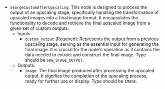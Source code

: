 - `SeargeCustomAfterUpscaling`: This node is designed to process the output of an upscaling stage, specifically handling the transformation of upscaled images into a final image format. It encapsulates the functionality to decode and retrieve the final upscaled image from a given set of custom outputs.
    - Inputs:
        - `custom_output` (Required): Represents the output from a previous upscaling stage, serving as the essential input for generating the final image. It is crucial for the node's operation as it contains the data needed to extract and construct the final image. Type should be `SRG_STAGE_OUTPUT`.
    - Outputs:
        - `image`: The final image produced after processing the upscaled output. It signifies the completion of the upscaling process, ready for further use or display. Type should be `IMAGE`.
